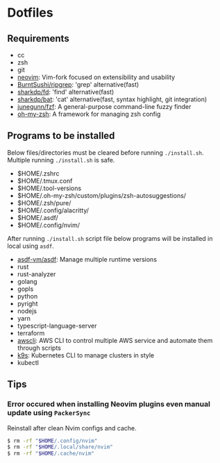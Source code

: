 # Dotfiles

## Requirements

- cc
- zsh
- git
- [neovim](https://github.com/neovim/neovim): Vim-fork focused on extensibility and usability
- [BurntSushi/ripgrep](https://github.com/BurntSushi/ripgrep): 'grep' alternative(fast)
- [sharkdp/fd](https://github.com/sharkdp/fd): 'find' alternative(fast)
- [sharkdp/bat](https://github.com/sharkdp/bat): 'cat' alternative(fast, syntax highlight, git integration)
- [junegunn/fzf](https://github.com/junegunn/fzf): A general-purpose command-line fuzzy finder
- [oh-my-zsh](https://github.com/ohmyzsh/ohmyzsh): A framework for managing zsh config

## Programs to be installed

Below files/directories must be cleared before running `./install.sh`.
Multiple running `./install.sh` is safe.
- $HOME/.zshrc
- $HOME/.tmux.conf
- $HOME/.tool-versions
- $HOME/.oh-my-zsh/custom/plugins/zsh-autosuggestions/
- $HOME/.zsh/pure/
- $HOME/.config/alacritty/
- $HOME/.asdf/
- $HOME/.config/nvim/

After running `./install.sh` script file below programs will be installed in local using `asdf`.
- [asdf-vm/asdf](https://github.com/asdf-vm/asdf): Manage multiple runtime versions
- rust
- rust-analyzer
- golang
- gopls
- python
- pyright
- nodejs
- yarn
- typescript-language-server
- terraform
- [awscli](https://github.com/aws/aws-cli): AWS CLI to control multiple AWS service and automate them through scripts
- [k9s](https://github.com/derailed/k9s): Kubernetes CLI to manage clusters in style
- kubectl

## Tips

### Error occured when installing Neovim plugins even manual update using `PackerSync`
Reinstall after clean Nvim configs and cache.

```sh
$ rm -rf "$HOME/.config/nvim"
$ rm -rf "$HOME/.local/share/nvim"
$ rm -rf "$HOME/.cache/nvim"
```
